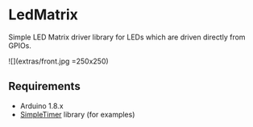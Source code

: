# LedMatrix
Simple LED Matrix driver library for LEDs which are driven directly from
GPIOs.

![](extras/front.jpg =250x250)

## Requirements
- Arduino 1.8.x
- [SimpleTimer](https://github.com/jfturcot/SimpleTimer) library (for examples)
